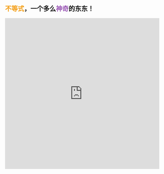## <font color="f39c12">不等式</font>，一个多么<font color="9b59b6">神奇</font>的东东！
<iframe height=498 width=510 src='http://player.youku.com/embed/XMTUwODQxNjc0MA==' frameborder=0 'allowfullscreen'></iframe>
